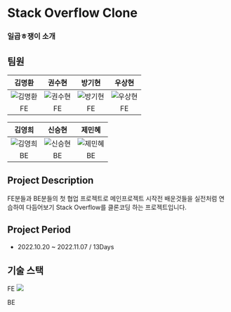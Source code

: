 # Stack Overflow Clone

### 일곱ㅎ쟁이 소개


## 팀원
| 김명환 | 권수현 | 방기현 | 우상현 |
|:----------:|:----------:|:----------:|:----------:|
|![김명환](https://github.com/kongchip)|![권수현](https://github.com/x-xuhxun)|![방기현](https://github.com/kihyeoon)|![우상현](https://github.com/Withlaw)|
|FE|FE|FE|FE|


| 김영희 | 신승현 | 제민혜 |
|:----------:|:----------:|:----------:|
|![김영희](https://github.com/kyh0113)|![신승현](https://github.com/Shin-seung-hyun)|![제민혜](https://github.com/domadoes)|
|BE|BE|BE|

## Project Description
FE분들과 BE분들의 첫 협업 프로젝트로 메인프로젝트 시작전 배운것들을 실전처럼 연습하여 다듬어보기 Stack Overflow를 클론코딩 하는 프로젝트입니다.

## Project Period
- 2022.10.20 ~ 2022.11.07 / 13Days

## 기술 스택
FE
<img src="https://img.shields.io/badge/JavaScript-#F7DF1E?style=flat&logo=JavaScript&logoColor=white"/>

BE
